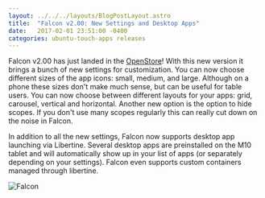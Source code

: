 ```yaml
---
layout: ../../../layouts/BlogPostLayout.astro
title:  "Falcon v2.00: New Settings and Desktop Apps"
date:   2017-02-01 23:51:00 -0400
categories: ubuntu-touch-apps releases
---
```


Falcon v2.00 has just landed in the [OpenStore](https://open-store.io/app/falcon.bhdouglass)!
With this new version it brings a bunch of new settings for customization.
You can now choose different sizes of the app icons: small, medium, and large.
Although on a phone these sizes don't make much sense, but can be useful for
table users. You can now choose between different layouts for your apps: grid,
carousel, vertical and horizontal. Another new option is the option to hide
scopes. If you don't use many scopes regularly this can really cut down on the
noise in Falcon.

In addition to all the new settings, Falcon now supports desktop app launching
via Libertine. Several desktop apps are preinstalled on the M10 tablet and
will automatically show up in your list of apps (or separately depending on
your settings). Falcon even supports custom containers managed through libertine.

![Falcon](/images/blog/falcon/screenshot3.png)
